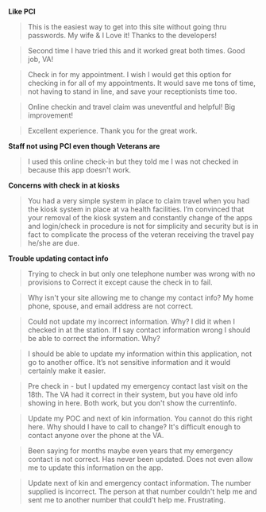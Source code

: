 **Like PCI**

> This is the easiest way to get into this site without going thru passwords.  My wife & I Love it!  Thanks to the developers!

> Second time I have tried this and it worked great both times.  Good job, VA!

> Check in for my appointment. I wish I would get this option for checking in for all of my appointments. It would save me tons of time, not having to stand in line, and save your receptionists time too.

> Online checkin and travel claim was uneventful and helpful!  Big improvement!

> Excellent experience. Thank you for the great work.



**Staff not using PCI even though Veterans are**

> I used this online check-in but they told me I was not checked in because this app doesn't work.







**Concerns with check in at kiosks**

> You had a very simple system in place to claim travel when you had the kiosk system in place at va health facilities. I’m convinced that your removal of the kiosk system and constantly change of the apps and login/check in procedure is not for simplicity and security but is in fact to complicate the process of the veteran receiving the travel pay he/she are due.







**Trouble updating contact info**

> Trying to check in but only one telephone number was wrong with no provisions to Correct it except cause the check in to fail.

> Why isn't your site allowing me to change my contact info? My home phone, spouse, and email address are not correct.

> Could not update my incorrect information. Why? I did it when I checked in at the station. If I say contact information wrong I should be able to correct the information. Why?

> I should be able to update my information within this application, not go to another office.  It’s not sensitive information and it would certainly make it easier.

> Pre check in - but I updated my emergency contact last visit on the 18th. The VA had it correct in their system, but you have old info showing in here. Both work, but you don't show the currentinfo.

> Update my POC and next of kin information. You cannot do this right here. Why should I have to call to change? It's difficult enough to contact anyone over the phone at the VA.

> Been saying for months maybe even years that my emergency contact is not correct. Has never been updated. Does not even allow me to update this information on the app.

> Update next of kin and emergency contact information. The number supplied is incorrect. The person at that number couldn't help me and sent me to another number that could't help me. Frustrating.









